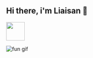 ## Hi there, i'm Liaisan 👋

<!--
**LSalakhova/lsalakhova** is a ✨ _special_ ✨ repository because its `README.md` (this file) appears on your GitHub profile.

Here are some ideas to get you started:

- 🔭 I’m currently working on creating a fun page!
- 🌱 I’m currently learning QA 

- ⚡ Fun fact: ...
-->

<img src="/images/output/video1.gif" width="50" height="50"/>

![fun gif](https://github.com/user-attachments/assets/bfd8e068-83c6-434d-9b9a-18fc5ea9b0b6)

